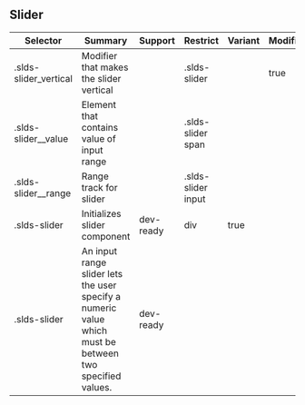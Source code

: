 

## Slider

| Selector | Summary | Support | Restrict | Variant | Modifier |
|-------|-------|-------|-------|-------|-------|
| .slds-slider_vertical | Modifier that makes the slider vertical |   | .slds-slider |   | true |
| .slds-slider__value | Element that contains value of input range |   | .slds-slider span |   |   |
| .slds-slider__range | Range track for slider |   | .slds-slider input |   |   |
| .slds-slider | Initializes slider component | dev-ready | div | true |   |
| .slds-slider | An input range slider lets the user specify a numeric value which must be between two specified values. | dev-ready |   |   |   |